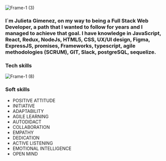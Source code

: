 ![Frame-1 (3)](https://github.com/Julivito22/Julivito22/assets/122409390/fd902b21-9844-4cf1-9fd1-78ac8bcde4ab)

### I´m Julieta Gimenez, on my way to being a Full Stack Web Developer, a path that I wanted to follow for years and I managed to achieve that goal. I have knowledge in JavaScript, React, Redux, NodeJs, HTML5, CSS, UX/UI design, Figma, ExpressJS, promises, Frameworks, typescript, agile methodologies (SCRUM), GIT, Slack, postgreSQL, sequelize.



### Tech skills 

![Frame-1 (8)](https://github.com/Julivito22/Julivito22/assets/122409390/4858b2e7-8914-4f2e-80ca-1cafd4b3264a)


### Soft skills

* POSITIVE ATTITUDE
* INITIATIVE
* ADAPTABILITY
* AGILE LEARNING
* AUTODIDACT
* COLLABORATION
* EMPATHY
* DEDICATION
* ACTIVE LISTENING
* EMOTIONAL INTELLIGENCE
* OPEN MIND









